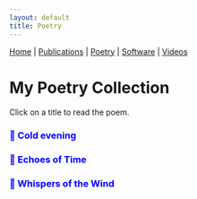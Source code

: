 ```yaml
---
layout: default
title: Poetry
---
```


<nav>
    <a href="index.md">Home</a> |
    <a href="publications.html">Publications</a> |
    <a href="poetry.md">Poetry</a> |
    <a href="software.html">Software</a> |
    <a href="videos.md">Videos</a>
</nav>

# My Poetry Collection

Click on a title to read the poem.

<!-- Poem 1 -->
<h3 onclick="togglePoem('poem1')" style="cursor: pointer; color: blue;">📖 Cold evening</h3>
<div id="poem1" style="display: none;">
    <p>
        Cuatro veranos duró el paraíso tropical.<br>
        Venías a verme siempre y yo pensaba en ti todos los días.<br>     
    </p>

    </p>
        Recuerda príncipe, dijo:<br>
        Tus labios rojos carmesí se derriten como bon bon bum en mi boca.<br>
        Tu piel sabe como miel de abeja a mi paladar.<br>
        El mundo se vuelve extraordinario a tu lado.<br>
    </p>

    </p>
        Cinco veranos han sido infiernos pesadísimos.<br>
        1769 noches crueles sin detenerse...<br>
        Te extraño un poco más con cada día que pasa.<br>
        Extraño a morir los finos destellos de tus ojos.<br>
        Se dice que ahora el príncipe llora un río por ti.<br>
        Como duele no ver tus ojitos caramelo nunca más.<br>
        Your eyes are the cutest thing I have ever seen.<br>
        La incertidumbre de no poder verte de nuevo mutila mi alma.<br>   
    </p>

    </p>
        Al cerrar mis ojos, el eco de tu voz en mi memoria fluye como platino líquido.<br>
        Desearía ser prisionero del pasado para ver tu rostro por la eternidad.<br>
        Mas, hoy, mi carcel es el presente, aquí y ahora.<br>
        El futuro viene constante sin detenerse, sin darse cuenta que ya no estás aquí conmigo.<br>
        Tan cruel es la distancia inquebrantable y<br>
        la frescura del aire es sin sabor.<br>
    </p>

    </p>
        El corazón siempre ganó frente a la mente.<br>
        Y cuan minúsculo es el ser frente al universo infinito.<br>
        Pero pido a Dios Altísimo y amoroso cuide de ti a dondequiera que vayas.<br>
        Ruego para que su escudo de paz proteja al principito que vino a verme sin conocerme tanto y vio una estrella en mí.<br>
    </p>

    </p>
        1 de noviembre 2024
    </p>
</div>

<!-- Poem 2 -->
<h3 onclick="togglePoem('poem2')" style="cursor: pointer; color: blue;">📖 Echoes of Time</h3>
<div id="poem2" style="display: none;">
    <p>
        Footsteps fade along the shore,<br>
        Time moves on forevermore.<br>
        Memories linger in the tide,<br>
        A story written, never denied.
    </p>
</div>

<!-- Poem 3 -->
<h3 onclick="togglePoem('poem3')" style="cursor: pointer; color: blue;">📖 Whispers of the Wind</h3>
<div id="poem3" style="display: none;">
    <p>
        The wind hums softly through the trees,<br>
        A secret voice in gentle breeze.<br>
        It sings to those who pause and hear,<br>
        A melody so pure, sincere.
    </p>
</div>

<script>
    function togglePoem(poemId) {
        var poem = document.getElementById(poemId);
        if (poem.style.display === "none") {
            poem.style.display = "block";
        } else {
            poem.style.display = "none";
        }
    }
</script>
